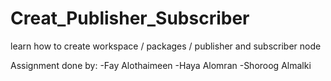 # Creat_Publisher_Subscriber
learn how to create workspace / packages / publisher and subscriber node






Assignment done by: -Fay Alothaimeen -Haya Alomran -Shoroog Almalki
